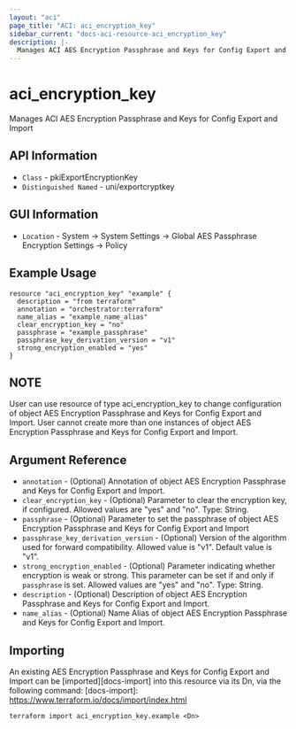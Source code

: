 ```yaml
---
layout: "aci"
page_title: "ACI: aci_encryption_key"
sidebar_current: "docs-aci-resource-aci_encryption_key"
description: |-
  Manages ACI AES Encryption Passphrase and Keys for Config Export and Import
---
```


# aci_encryption_key #
Manages ACI AES Encryption Passphrase and Keys for Config Export and Import

## API Information ##
* `Class` - pkiExportEncryptionKey
* `Distinguished Named` - uni/exportcryptkey

## GUI Information ##
* `Location` - System -> System Settings -> Global AES Passphrase Encryption Settings -> Policy

## Example Usage ##
```hcl
resource "aci_encryption_key" "example" {
  description = "from terraform"
  annotation = "orchestrator:terraform"
  name_alias = "example_name_alias"
  clear_encryption_key = "no"
  passphrase = "example_passphrase"
  passphrase_key_derivation_version = "v1"
  strong_encryption_enabled = "yes"
}
```

## NOTE ##
User can use resource of type aci_encryption_key to change configuration of object AES Encryption Passphrase and Keys for Config Export and Import. User cannot create more than one instances of object AES Encryption Passphrase and Keys for Config Export and Import.

## Argument Reference ##
* `annotation` - (Optional) Annotation of object AES Encryption Passphrase and Keys for Config Export and Import.
* `clear_encryption_key` - (Optional) Parameter to clear the encryption key, if configured. Allowed values are "yes" and "no". Type: String.
* `passphrase` - (Optional) Parameter to set the passphrase of object AES Encryption Passphrase and Keys for Config Export and Import
* `passphrase_key_derivation_version` - (Optional) Version of the algorithm used for forward compatibility. Allowed value is "v1". Default value is "v1".
* `strong_encryption_enabled` - (Optional) Parameter indicating whether encryption is weak or strong. This parameter can be set if and only if `passphrase` is set. Allowed values are "yes" and "no". Type: String.
* `description` - (Optional) Description of object AES Encryption Passphrase and Keys for Config Export and Import.
* `name_alias` - (Optional) Name Alias of object AES Encryption Passphrase and Keys for Config Export and Import.


## Importing ##

An existing AES Encryption Passphrase and Keys for Config Export and Import can be [imported][docs-import] into this resource via its Dn, via the following command:
[docs-import]: https://www.terraform.io/docs/import/index.html


```
terraform import aci_encryption_key.example <Dn>
```